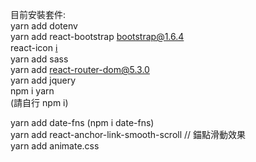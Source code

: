 目前安裝套件:<br>
yarn add dotenv<br>
yarn add  react-bootstrap bootstrap@1.6.4<br>
react-icon [ℹ️](https://react-icons.github.io/react-icons/)<br>
yarn add sass<br>
yarn add react-router-dom@5.3.0<br>
yarn add jquery<br>
npm i yarn<br>
(請自行 npm i)

yarn add date-fns (npm i date-fns)<br>
yarn add react-anchor-link-smooth-scroll // 錨點滑動效果<br>
yarn add animate.css<br>

